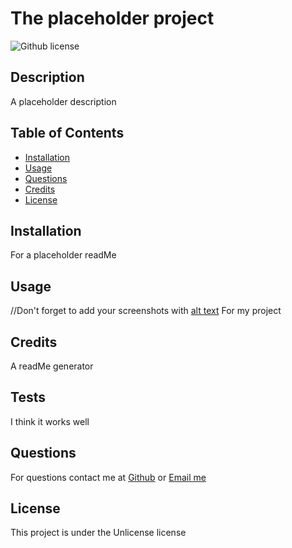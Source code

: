 # The placeholder project
![Github license](https://img.shields.io/badge/license-Unlicense-blue.svg)
## Description
A placeholder description
## Table of Contents
- [Installation](#installation)
- [Usage](#usage)
- [Questions](#questions)
- [Credits](#credits)
- [License](#license)
## Installation
For a placeholder readMe
## Usage
//Don't forget to add your screenshots with [alt text](./screenshot.jpeg)
For my project
## Credits
A readMe generator
## Tests
I think it works well
## Questions
For questions contact me at [Github](https://github.com/venecoderr) or [Email me](mailto:josefrm.55@gmail.com)
## License

This project is under the Unlicense license